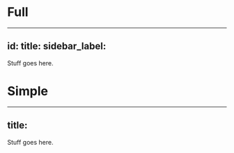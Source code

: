 # Full

---
id: 
title: 
sidebar_label: 
---

Stuff goes here.

# Simple

---
title: 
---

Stuff goes here.